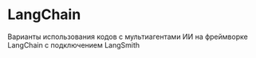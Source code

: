 # LangChain
Варианты использования кодов с мультиагентами ИИ на фреймворке LangChain с подключением LangSmith
